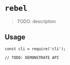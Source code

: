 # `rebel`

> TODO: description

## Usage

```
const cli = require('cli');

// TODO: DEMONSTRATE API
```
